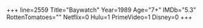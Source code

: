 +++
line=2559
Title="Baywatch"
Year=1989
Age="7+"
IMDb="5.3"
RottenTomatoes=""
Netflix=0
Hulu=1
PrimeVideo=1
Disney=0
+++

